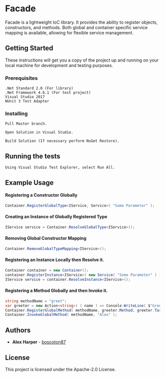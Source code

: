 # Facade

Facade is a lightweight IoC library.  It provides the ability to register objects, constructors, and methods.  Both global and container specific service mapping is available, allowing for flexible service management.  

## Getting Started

These instructions will get you a copy of the project up and running on your local machine for development and testing purposes. 

### Prerequisites

```
.Net Standard 2.0 (For library)
.Net Framework 4.6.1 (For test project)
Visual Studio 2017
NUnit 3 Test Adapter
```

### Installing

```
Pull Master branch.
```

```
Open Solution in Visual Studio.
```

```
Build Solution (If necessary perform NuGet Restore).
```

## Running the tests

```
Using Visual Studio Test Explorer, select Run All.
```

## Example Usage

#### Registering a Constructor Globally
```C#
Container.RegisterGlobalType<IService, Service>( "Some Parameter" );
```

#### Creating an Instance of Globally Registered Type
```C#
IService service = Container.ResolveGlobalType<IService>();
```

#### Removing Global Constructor Mapping
```C#
Container.RemoveGlobalTypeMapping<IService>();
```

#### Registering an Instance Locally then Resolve it.
```C#
Container container = new Container();
container.RegisterInstance<IService>( new Service( "Some Parameter" ) );
IService service = container.ResolveInstance<IService>();
```

#### Registering a Method Globally and then Invoke it.
```C#
string methodName = "greet";
var greeter = new Action<string>( ( name ) => Console.WriteLine( $"Greetings from {name}!" ) );
Container.RegisterGlobalMethod( methodName, greeter.Method, greeter.Target );
Container.InvokeGlobalMethod( methodName, "Alex" );
```

## Authors

* **Alex Harper** - [boscoton87](https://github.com/boscoton87)

## License

This project is licensed under the Apache-2.0 License.
